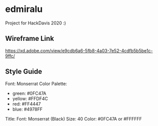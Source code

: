 # edmiralu
Project for HackDavis 2020 :)

## Wireframe Link
https://xd.adobe.com/view/e9cdb6a6-5fb8-4a03-7e52-4cdfb5b5be1c-9ffc/

## Style Guide

Font: Monserrat
Color Palette: 
- green: #0FC47A
- yellow: #FFDF4C
- red: #FF4447
- blue: #4978FF

Title:
Font: Monserrat (Black)
Size: 40
Color: #0FC47A or #FFFFFF

